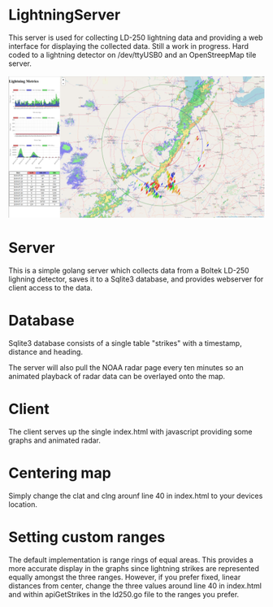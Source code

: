 # LightningServer
This server is used for collecting LD-250 lightning data and providing a web interface for displaying the collected data.  Still a work in progress.  Hard coded to a lightning detector on /dev/ttyUSB0 and an OpenStreepMap tile server.<br/>
<br/>
![alt text](https://github.com/klaxxon/LightningServer/raw/master/Lightning.png "Logo Title Text 1")

# Server
This is a simple golang server which collects data from a Boltek LD-250 lighning detector, saves it to a Sqlite3 database, 
and provides webserver for client access to the data.

# Database
Sqlite3 database consists of a single table "strikes" with a timestamp, distance and heading.

The server will also pull the NOAA radar page every ten minutes so an animated playback of radar data can be overlayed onto the map.

# Client

The client serves up the single index.html with javascript providing some graphs and animated radar.

# Centering map

Simply change the clat and clng arounf line 40 in index.html to your devices location.


# Setting custom ranges

The default implementation is range rings of equal areas.  This provides a more accurate display in the graphs since lightning strikes are represented equally amongst the three ranges.  However, if you prefer fixed, linear distances from center, change the three values around line 40 in index.html and within apiGetStrikes in the ld250.go file to the ranges you prefer.

